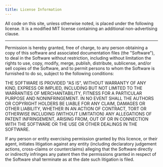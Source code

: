 ```yaml
---
title: License Information
---
```


All code on this site, unless otherwise noted, is placed under the following license.  It is a modified MIT license containing an additional non-advertising clause.

----

Permission is hereby granted, free of charge, to any person obtaining a copy of this software and associated documentation files (the "Software"), to deal in the Software without restriction, including without limitation the rights to use, copy, modify, merge, publish, distribute, sublicense, and/or sell copies of the Software, and to permit persons to whom the Software is furnished to do so, subject to the following conditions:

THE SOFTWARE IS PROVIDED "AS IS", WITHOUT WARRANTY OF ANY KIND, EXPRESS OR IMPLIED, INCLUDING BUT NOT LIMITED TO THE WARRANTIES OF MERCHANTABILITY, FITNESS FOR A PARTICULAR PURPOSE AND NONINFRINGEMENT. IN NO EVENT SHALL THE AUTHORS OR COPYRIGHT HOLDERS BE LIABLE FOR ANY CLAIM, DAMAGES OR OTHER LIABILITY, WHETHER IN AN ACTION OF CONTRACT, TORT OR OTHERWISE INCLUDING (WITHOUT LIMITATION) ANY ALLEGATIONS OF PATENT INFRINGEMENT, ARISING FROM, OUT OF OR IN CONNECTION WITH THE SOFTWARE OR THE USE OR OTHER DEALINGS IN THE SOFTWARE.

If any person or entity exercising permission granted by this licence, or their agent, initiates litigation against any entity (including declaratory judgement actions, cross-claims or counterclaims) alleging that the Software directly or indirectly infringes any patent then the permissions granted in respect of the Software shall terminate as at the date such litigation is filed.
